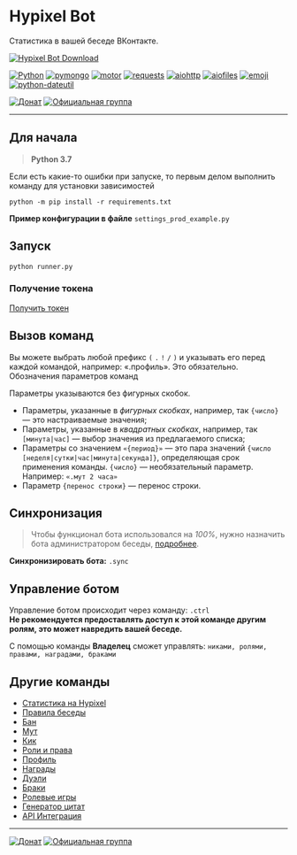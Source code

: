 # Hypixel Bot
Статистика в вашей беседе ВКонтакте.

[![Hypixel Bot Download](https://img.shields.io/badge/HypixelBot-download-blue.svg?logo=github&style=for-the-badge)](https://github.com/vladimirpichugin/HypixelBot/archive/master.zip)

[![Python](https://img.shields.io/badge/Python->%3D3.7-blue.svg?style=flat-square)](https://python.org)
[![pymongo](https://img.shields.io/badge/pymongo-3.7.1-green.svg?style=flat-square)](https://pypi.org/project/requests)
[![motor](https://img.shields.io/badge/motor-1.2-green.svg?style=flat-square)](https://pypi.org/project/motor)
[![requests](https://img.shields.io/badge/requests-2.20.0-red.svg?style=flat-square)](https://pypi.org/project/requests)
[![aiohttp](https://img.shields.io/badge/aiohttp-3.7.4-purple.svg?style=flat-square)](https://pypi.org/project/aiohttp)
[![aiofiles](https://img.shields.io/badge/aiofiles-0.5.0-purple.svg?style=flat-square)](https://pypi.org/project/aiofiles)
[![emoji](https://img.shields.io/badge/emoji-1.6.1-yellow.svg?style=flat-square)](https://pypi.org/project/emoji)
[![python-dateutil](https://img.shields.io/badge/dateutil-2.6.1-darkgreen.svg?style=flat-square)](https://pypi.org/project/python-dateutil)

[![Донат](https://img.shields.io/badge/Донат-Qiwi-orange.svg)](https://pichug.in/donate?project=hypixelbot) [![Официальная группа](https://img.shields.io/badge/Официальная-группа-lightblue.svg)](https://vk.com/hypixelbot)

***

## Для начала
> **Python 3.7**

Если есть какие-то ошибки при запуске, то первым делом выполнить команду для установки зависимостей
```shell
python -m pip install -r requirements.txt
```
**Пример конфигурации в файле** `settings_prod_example.py`

## Запуск
```shell
python runner.py
```

### Получение токена
[Получить токен](https://dev.vk.com/api/access-token/getting-started#%D0%9A%D0%BB%D1%8E%D1%87%20%D0%B4%D0%BE%D1%81%D1%82%D1%83%D0%BF%D0%B0%20%D1%81%D0%BE%D0%BE%D0%B1%D1%89%D0%B5%D1%81%D1%82%D0%B2%D0%B0)

## Вызов команд
Вы можете выбрать любой префикс `(` `.` `!` `/` `)` и указывать его перед каждой командой, например: «.профиль». Это обязательно.
Обозначения параметров команд

Параметры указываются без фигурных скобок.
* Параметры, указанные в _фигурных скобках_, например, так `{число}` — это настраиваемые значения;
* Параметры, указанные в _квадратных скобках_, например, так `[минута|час]` — выбор значения из предлагаемого списка;
* Параметры со значением `«{период}»` — это пара значений `{число [неделя|сутки|час|минута|секунда]}`, определяющая срок применения команды. `{число}` — необязательный параметр. Например: `«.мут 2 часа»`
* Параметр `{перенос строки}` — перенос строки.


## Синхронизация
> Чтобы функционал бота использовался на _100%_, нужно назначить бота администратором беседы, [подробнее](https://vk.com/@hypebot-setup-admin).

**Синхронизировать бота:** `.sync`

## Управление ботом
Управление ботом происходит через команду: `.ctrl`<br>
**Не рекомендуется предоставлять доступ к этой команде другим ролям, это может навредить вашей беседе.**

С помощью команды **Владелец** сможет управлять: `никами, ролями, правами, наградами, браками`

## Другие команды

* [Статистика на Hypixel](https://vk.com/@hypixelbot-hypixel)
* [Правила беседы](https://vk.com/@hypixelbot-commands?anchor=4-pravila-besedy)
* [Бан](https://vk.com/@hypixelbot-commands?anchor=5-ban)
* [Мут](https://vk.com/@hypixelbot-commands?anchor=6-mut)
* [Кик](https://vk.com/@hypixelbot-commands?anchor=7-kik)
* [Роли и права](https://vk.com/@hypixelbot-commands?anchor=8-roli-i-prava)
* [Профиль](https://vk.com/@hypixelbot-commands?anchor=9-profil)
* [Награды](https://vk.com/@hypixelbot-commands?anchor=10-nagrady)
* [Дуэли](https://vk.com/@hypixelbot-commands?anchor=11-dueli)
* [Браки](https://vk.com/@hypixelbot-commands?anchor=12-braki)
* [Ролевые игры](https://vk.com/@hypixelbot-commands?anchor=13-rolevye-igry)
* [Генератор цитат](https://vk.com/@hypixelbot-commands?anchor=14-tsitaty)
* [API Интеграция](https://vk.com/@hypixelbot-commands?anchor=15-api-integratsia)

***

[![Донат](https://img.shields.io/badge/Донат-Qiwi-orange.svg)](https://pichug.in/donate?project=hypixelbot) [![Официальная группа](https://img.shields.io/badge/Официальная-группа-lightblue.svg)](https://vk.com/hypixelbot)

